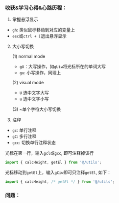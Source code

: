 ### 收获&学习心得&心路历程：

1. 掌握悬浮显示

- `gh`: 类似鼠标移动到对应的变量上
- `esc`或`ctrl + [`退出悬浮显示

2. 大小写切换

    (1) normal mode

    - `gU`：大写操作，如`gUiw`将光标所在的单词大写
    - `gu`: 小写操作，同理上

    (2) visual mode

    - `U` 选中文字大写
    - `u` 选中文字小写

    (3) ~单个字符大小写切换

3. 注释

- `gc`: 单行注释
- `gC`: 多行注释
- `gcc`: 切换单行注释状态

光标在第一行，输入`gcl`或`gcc`, 即可注释掉该行

```js
import { calcHeight, getEl } from '@/utils';
```

光标移动到`getEl`上，输入`gCiw`即可只注释`getEl`, 如下：

```js
import { calcHeight, /* getEl */ } from '@/utils';
```

### 问题：
